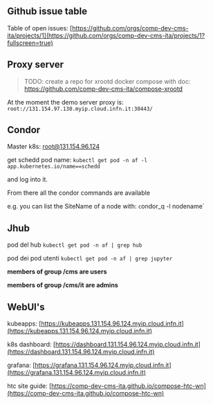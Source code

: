 <!--
 Copyright 2021 dciangot
 
 Licensed under the Apache License, Version 2.0 (the "License");
 you may not use this file except in compliance with the License.
 You may obtain a copy of the License at
 
     http://www.apache.org/licenses/LICENSE-2.0
 
 Unless required by applicable law or agreed to in writing, software
 distributed under the License is distributed on an "AS IS" BASIS,
 WITHOUT WARRANTIES OR CONDITIONS OF ANY KIND, either express or implied.
 See the License for the specific language governing permissions and
 limitations under the License.
-->

## Github issue table 

Table of open issues: [https://github.com/orgs/comp-dev-cms-ita/projects/1](https://github.com/orgs/comp-dev-cms-ita/projects/1?fullscreen=true)

## Proxy server

> TODO: create a repo for xrootd docker compose with doc: https://github.com/comp-dev-cms-ita/compose-xrootd

At the moment the demo server proxy is: `root://131.154.97.130.myip.cloud.infn.it:30443/`

## Condor

Master k8s: root@131.154.96.124

get schedd pod name: `kubectl get pod -n af -l app.kubernetes.io/name==schedd`

and log into it.

From there all the condor commands are available

e.g. you can list the SiteName of a node with: `c`ondor_q -l nodename`

## Jhub

pod del hub
`kubectl get pod -n af | grep hub`

pod dei pod utenti
`kubectl get pod -n af | grep jupyter`

__members of group /cms are users__

__members of group /cms/it are admins__

## WebUI's

kubeapps: [https://kubeapps.131.154.96.124.myip.cloud.infn.it](https://kubeapps.131.154.96.124.myip.cloud.infn.it)

k8s dashboard: [https://dashboard.131.154.96.124.myip.cloud.infn.it](https://dashboard.131.154.96.124.myip.cloud.infn.it)

grafana: [https://grafana.131.154.96.124.myip.cloud.infn.it](https://grafana.131.154.96.124.myip.cloud.infn.it)

htc site guide: [https://comp-dev-cms-ita.github.io/compose-htc-wn](https://comp-dev-cms-ita.github.io/compose-htc-wn)